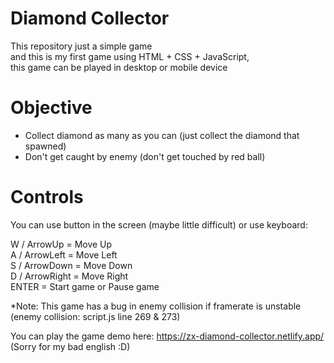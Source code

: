 # Diamond Collector
This repository just a simple game \
and this is my first game using HTML + CSS + JavaScript,\
this game can be played in desktop or mobile device

# Objective
- Collect diamond as many as you can (just collect the diamond that spawned)
- Don't get caught by enemy (don't get touched by red ball)

# Controls
You can use button in the screen (maybe little difficult) or use keyboard:

W / ArrowUp = Move Up\
A / ArrowLeft = Move Left\
S / ArrowDown = Move Down\
D / ArrowRight = Move Right\
ENTER = Start game or Pause game

*Note: This game has a bug in enemy collision if framerate is unstable (enemy collision: script.js line 269 & 273)

You can play the game demo here: https://zx-diamond-collector.netlify.app/ \
(Sorry for my bad english :D)
